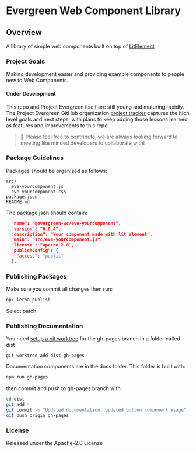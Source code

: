 # Evergreen Web Component Library

## Overview
A library of simple web components built on top of [LitElement](https://github.com/Polymer/lit-element)

### Project Goals
Making development easier and providing example components to people new to Web Components.

#### Under Development
This repo and Project Evergreen itself are still young and maturing rapidly.  The Project Evergreen GitHub organization [project tracker](https://github.com/ProjectEvergreen/project-evergreen/projects) captures the high level goals and next steps, with plans to keep adding those lessons learned as features and improvements to this repo.

> 🙏 Please feel free to contribute, we are always looking forward to meeting like minded developers to collaborate with!

### Package Guidelines

Packages should be organized as follows:

```
src/
  eve-yourcomponent.js
  eve-yourcomponent.css
package.json
README.md
```

The package.json should contain:

```json
  "name": "@evergreen-wc/eve-yourcomponent",
  "version": "0.0.4",
  "description": "Your component made with lit element",
  "main": "src/eve-yourcomponent.js",
  "license": "Apache-2.0",
  "publishConfig": {
    "access": "public"
  },
```

### Publishing Packages

Make sure you commit all changes then run:

```bash
npx lerna publish
```

Select patch

### Publishing Documentation

You need [setup a git worktree](https://gist.github.com/cobyism/4730490#gistcomment-2337463) for the gh-pages branch in a folder called dist

```
git worktree add dist gh-pages
```

Documentation components are in the docs folder. This folder is built with:

```bash
npm run gh-pages
```

then commit and push to gh-pages branch with:

```bash
cd dist
git add *
git commit -m "Updated documentation: updated button component usage" -S
git push origin gh-pages
```

### License

Released under the Apache-2.0 License
